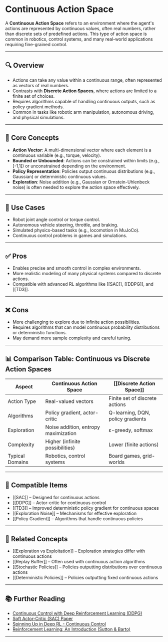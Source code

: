 # Continuous Action Space

A **Continuous Action Space** refers to an environment where the agent's actions are represented by continuous values, often real numbers, rather than discrete sets of predefined actions. This type of action space is common in robotics, control systems, and many real-world applications requiring fine-grained control.

---

## 🔍 Overview

- Actions can take any value within a continuous range, often represented as vectors of real numbers.  
- Contrasts with **Discrete Action Spaces**, where actions are limited to a finite set of choices.  
- Requires algorithms capable of handling continuous outputs, such as policy gradient methods.  
- Common in tasks like robotic arm manipulation, autonomous driving, and physical simulations.

---

## 🧠 Core Concepts

- **Action Vector**: A multi-dimensional vector where each element is a continuous variable (e.g., torque, velocity).  
- **Bounded or Unbounded**: Actions can be constrained within limits (e.g., [-1,1]) or unconstrained depending on the environment.  
- **Policy Representation**: Policies output continuous distributions (e.g., Gaussian) or deterministic continuous values.  
- **Exploration**: Noise addition (e.g., Gaussian or Ornstein-Uhlenbeck noise) is often needed to explore the action space effectively.

---

## 🧰 Use Cases

- Robot joint angle control or torque control.  
- Autonomous vehicle steering, throttle, and braking.  
- Simulated physics-based tasks (e.g., locomotion in MuJoCo).  
- Continuous control problems in games and simulations.

---

## ✅ Pros

- Enables precise and smooth control in complex environments.  
- More realistic modeling of many physical systems compared to discrete actions.  
- Compatible with advanced RL algorithms like [[SAC]], [[DDPG]], and [[TD3]].

---

## ❌ Cons

- More challenging to explore due to infinite action possibilities.  
- Requires algorithms that can model continuous probability distributions or deterministic functions.  
- May demand more sample complexity and careful tuning.

---

## 📊 Comparison Table: Continuous vs Discrete Action Spaces

| Aspect          | Continuous Action Space              | [[Discrete Action Space]]         |
| --------------- | ------------------------------------ | --------------------------------- |
| Action Type     | Real-valued vectors                  | Finite set of discrete actions    |
| Algorithms      | Policy gradient, actor-critic        | Q-learning, DQN, policy gradients |
| Exploration     | Noise addition, entropy maximization | ε-greedy, softmax                 |
| Complexity      | Higher (infinite possibilities)      | Lower (finite actions)            |
| Typical Domains | Robotics, control systems            | Board games, grid-worlds          |

---

## 🔧 Compatible Items

- [[SAC]] – Designed for continuous actions  
- [[DDPG]] – Actor-critic for continuous control  
- [[TD3]] – Improved deterministic policy gradient for continuous spaces  
- [[Exploration Noise]] – Mechanisms for effective exploration  
- [[Policy Gradient]] – Algorithms that handle continuous policies  

---

## 🔗 Related Concepts

- [[Exploration vs Exploitation]] – Exploration strategies differ with continuous actions  
- [[Replay Buffer]] – Often used with continuous action algorithms  
- [[Stochastic Policies]] – Policies outputting distributions over continuous actions  
- [[Deterministic Policies]] – Policies outputting fixed continuous actions  

---

## 📚 Further Reading

- [Continuous Control with Deep Reinforcement Learning (DDPG)](https://arxiv.org/abs/1509.02971)  
- [Soft Actor-Critic (SAC) Paper](https://arxiv.org/abs/1801.01290)  
- [Spinning Up in Deep RL - Continuous Control](https://spinningup.openai.com/en/latest/algorithms/sac.html)  
- [Reinforcement Learning: An Introduction (Sutton & Barto)](http://incompleteideas.net/book/the-book-2nd.html)  

---
